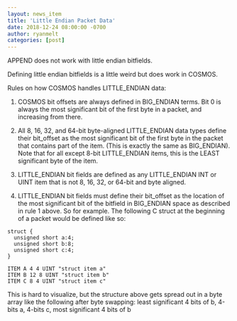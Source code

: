 ```yaml
---
layout: news_item
title: 'Little Endian Packet Data'
date: 2018-12-24 08:00:00 -0700
author: ryanmelt
categories: [post]
---
```


APPEND does not work with little endian bitfields.

Defining little endian bitfields is a little weird but does work in COSMOS.

Rules on how COSMOS handles LITTLE_ENDIAN data:

1. COSMOS bit offsets are always defined in BIG_ENDIAN terms. Bit 0 is always the most significant bit of the first byte in a packet, and increasing from there.

2. All 8, 16, 32, and 64-bit byte-aligned LITTLE_ENDIAN data types define their bit_offset as the most significant bit of the first byte in the packet that contains part of the item. (This is exactly the same as BIG_ENDIAN). Note that for all except 8-bit LITTLE_ENDIAN items, this is the LEAST significant byte of the item.

3. LITTLE_ENDIAN bit fields are defined as any LITTLE_ENDIAN INT or UINT item that is not 8, 16, 32, or 64-bit and byte aligned.

4. LITTLE_ENDIAN bit fields must define their bit_offset as the location of the most significant bit of the bitfield in BIG_ENDIAN space as described in rule 1 above. So for example. The following C struct at the beginning of a packet would be defined like so:

```
struct {
  unsigned short a:4;
  unsigned short b:8;
  unsigned short c:4;
}

ITEM A 4 4 UINT "struct item a"
ITEM B 12 8 UINT "struct item b"
ITEM C 8 4 UINT "struct item c"
```

This is hard to visualize, but the structure above gets spread out in a byte array like the following after byte swapping:
least significant 4 bits of b, 4-bits a, 4-bits c, most significant 4 bits of b